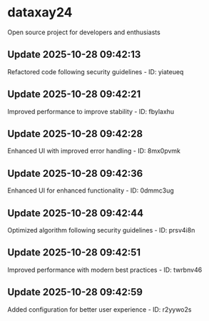 # dataxay24
Open source project for developers and enthusiasts

## Update 2025-10-28 09:42:13
Refactored code following security guidelines - ID: yiateueq


## Update 2025-10-28 09:42:21
Improved performance to improve stability - ID: fbylaxhu


## Update 2025-10-28 09:42:28
Enhanced UI with improved error handling - ID: 8mx0pvmk


## Update 2025-10-28 09:42:36
Enhanced UI for enhanced functionality - ID: 0dmmc3ug


## Update 2025-10-28 09:42:44
Optimized algorithm following security guidelines - ID: prsv4i8n


## Update 2025-10-28 09:42:51
Improved performance with modern best practices - ID: twrbnv46


## Update 2025-10-28 09:42:59
Added configuration for better user experience - ID: r2yywo2s

